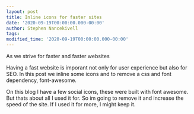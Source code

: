 ```yaml
---
layout: post
title: Inline icons for faster sites
date: '2020-09-19T00:00:00.000-00:00'
author: Stephen Nancekivell
tags:
modified_time: '2020-09-19T00:00:00.000-00:00'
---
```


As we strive for faster and faster websites


Having a fast website is imporant not only for user experience but also for SEO. In this post we inline some icons and to remove a css and font dependency, font-awesome.

On this blog I have a few social icons, these were built with font awesome. But thats about all I used it for. So im going to remove it and increase the speed of the site. If I used it for more, I might keep it.

